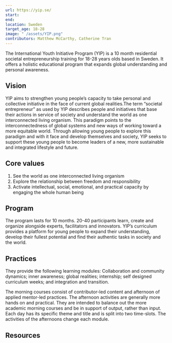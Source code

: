 ```yaml
---
url: https://yip.se/
start: 
end: 
location: Sweden
target_age: 18-28
image: " /assets/YIP.png"
contributors: Matthew McCarthy, Catherine Tran
---
```



The International Youth Initiative Program (YIP) is a 10 month residential societal entrepreneurship training for 18-28 years olds based in Sweden. It offers a holistic educational program that expands global understanding and personal awareness. 

## Vision 

YIP aims to strengthen young people’s capacity to take personal and collective initiative in the face of current global realities.The term “societal entrepreneur” as used by YIP describes people and initiatives that base their actions in service of society and understand the world as one interconnected living organism. This paradigm points to the interconnectedness of global systems and new ways of working toward a more equitable world. Through allowing young people to explore this paradigm and with it face and develop themselves and society, YIP seeks to support these young people to become leaders of a new, more sustainable and integrated lifestyle and future. 

## Core values 

1. See the world as one interconnected living organism 
2. Explore the relationship between freedom and responsibility
3. Activate intellectual, social, emotional, and practical capacity by engaging the whole human being 

## Program 

The program lasts for 10 months. 20-40 participants learn, create and organize alongside experts, facilitators and innovators. YIP’s curriculum provides a platform for young people to expand their understanding, develop their fullest potential and find their authentic tasks in society and the world.

## Practices

They provide the following learning modules: Collaboration and community dynamics; inner awareness; global realities; internship; self designed curriculum weeks; and integration and transition. 

The morning courses consist of contributor-led content and afternoon of applied mentor-led practices. The afternoon activities are generally more hands on and practical. They are intended to balance out the more academic morning courses and be in support of output, rather than input. Each day has its specific theme and title and is split into two time-slots. The activities of the afternoons change each module.

## Resources 

